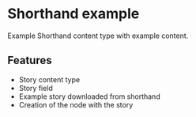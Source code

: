 # Shorthand example

Example Shorthand content type with example content.

## Features

* Story content type
* Story field
* Example story downloaded from shorthand
* Creation of the node with the story
